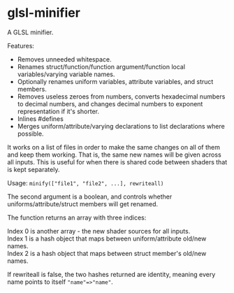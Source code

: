 glsl-minifier
==================

A GLSL minifier.

Features:
* Removes unneeded whitespace.
* Renames struct/function/function argument/function local variables/varying variable names.
* Optionally renames uniform variables, attribute variables, and struct members.
* Removes useless zeroes from numbers, converts hexadecimal numbers to decimal numbers, and changes decimal numbers to exponent representation if it's shorter.
* Inlines #defines
* Merges uniform/attribute/varying declarations to list declarations where possible.

It works on a list of files in order to make the same changes on all of them and keep them working.
That is, the same new names will be given across all inputs.
This is useful for when there is shared code between shaders that is kept separately.

Usage:
  `minify(["file1", "file2", ...], rewriteall)`

The second argument is a boolean, and controls whether uniforms/attribute/struct members will get renamed.

The function returns an array with three indices:

Index 0 is another array - the new shader sources for all inputs.  
Index 1 is a hash object that maps between uniform/attribute old/new names.  
Index 2 is a hash object that maps between struct member's old/new names.  

If rewriteall is false, the two hashes returned are identity, meaning every name points to itself `"name"=>"name"`.
